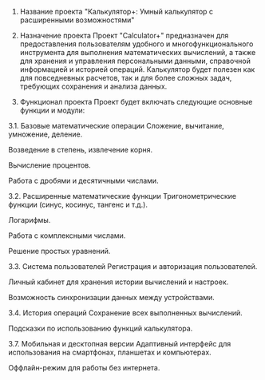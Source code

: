 1. Название проекта
"Калькулятор+: Умный калькулятор с расширенными возможностями"

2. Назначение проекта
Проект "Calculator+" предназначен для предоставления пользователям удобного и многофункционального инструмента для выполнения математических вычислений, а также для хранения и управления персональными данными, справочной информацией и историей операций. Калькулятор будет полезен как для повседневных расчетов, так и для более сложных задач, требующих сохранения и анализа данных.

3. Функционал проекта
Проект будет включать следующие основные функции и модули:

3.1. Базовые математические операции
Сложение, вычитание, умножение, деление.

Возведение в степень, извлечение корня.

Вычисление процентов.

Работа с дробями и десятичными числами.

3.2. Расширенные математические функции
Тригонометрические функции (синус, косинус, тангенс и т.д.).

Логарифмы.

Работа с комплексными числами.

Решение простых уравнений.

3.3. Система пользователей
Регистрация и авторизация пользователей.

Личный кабинет для хранения истории вычислений и настроек.

Возможность синхронизации данных между устройствами.

3.4. История операций
Сохранение всех выполненных вычислений.


Подсказки по использованию функций калькулятора.


3.7. Мобильная и десктопная версии
Адаптивный интерфейс для использования на смартфонах, планшетах и компьютерах.

Оффлайн-режим для работы без интернета.
